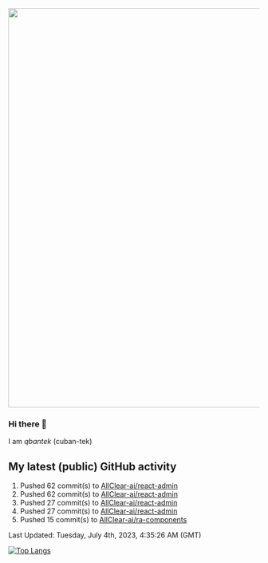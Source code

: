 <img src="https://user-images.githubusercontent.com/1090192/231227350-b13c0797-9e41-42a4-ab5c-d0e234d2a3d2.png" width="800px" />

### Hi there 👋

I am *qbantek* (cuban-tek)

<!--
**qbantek/qbantek** is a ✨ _special_ ✨ repository because its `README.md` (this file) appears on your GitHub profile.

Here are some ideas to get you started:

- 🔭 I’m currently working on ...
- 🌱 I’m currently learning ...
- 👯 I’m looking to collaborate on ...
- 🤔 I’m looking for help with ...
- 💬 Ask me about ...
- 📫 How to reach me: ...
- 😄 Pronouns: ...
- ⚡ Fun fact: ...
-->

## My latest (public) GitHub activity
<!--RECENT_ACTIVITY:start-->
1. Pushed 62 commit(s) to [AllClear-ai/react-admin](https://github.com/AllClear-ai/react-admin)<br>
2. Pushed 62 commit(s) to [AllClear-ai/react-admin](https://github.com/AllClear-ai/react-admin)<br>
3. Pushed 27 commit(s) to [AllClear-ai/react-admin](https://github.com/AllClear-ai/react-admin)<br>
4. Pushed 27 commit(s) to [AllClear-ai/react-admin](https://github.com/AllClear-ai/react-admin)<br>
5. Pushed 15 commit(s) to [AllClear-ai/ra-components](https://github.com/AllClear-ai/ra-components)<br>
<!--RECENT_ACTIVITY:end-->

<!--RECENT_ACTIVITY:last_update-->
Last Updated: Tuesday, July 4th, 2023, 4:35:26 AM (GMT)
<!--RECENT_ACTIVITY:last_update_end-->


[![Top Langs](https://github-readme-stats.vercel.app/api/top-langs/?username=qbantek&langs_count=10&hide_progress=true)](https://github.com/anuraghazra/github-readme-stats)
